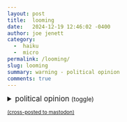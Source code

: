 ```yaml
---
layout: post
title:  looming
date:   2024-12-19 12:46:02 -0400
author: joe jenett
category:
  -  haiku
  -  micro
permalink: /looming/
slug: looming
summary: warning - political opinion
comments: true
---
```

<details>
<summary style="font-size:1.05rem;">political opinion <small>(toggle)</small>
</summary>
<p>
<br>
the grand pay-to-play<br> 
happening in front of us<br>  
a train wreck looming
</p>
</details>


<a href="https://brid.gy/publish/mastodon"><small>(cross-posted to mastodon)</small></a>